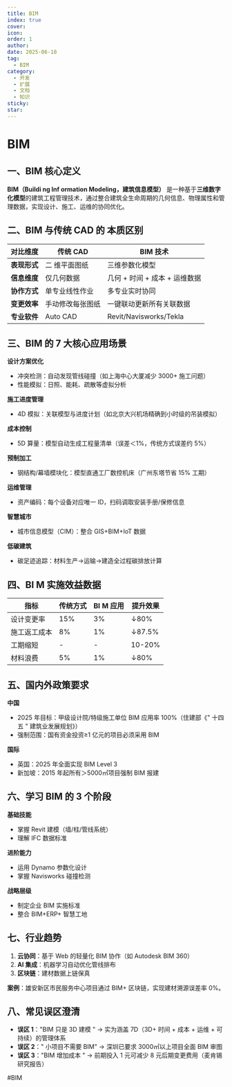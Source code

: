 ```yaml
---
title: BIM
index: true
cover: 
icon: 
order: 1
author: 
date: 2025-06-10
tag:
  - BIM
category:
  - 开发
  - 扩展
  - 文档
  - 知识
sticky: 
star: 
---
```


# BIM

## 一、BIM 核心定义

**BIM（Buildi ng Inf ormation Modeling，建筑信息模型）** 是一种基于**三维数字化模型**的建筑工程管理技术，通过整合建筑全生命周期的几何信息、物理属性和管理数据，实现设计、施工、运维的协同优化。

## 二、BIM 与传统 CAD 的 本质区别

| **对比维度** | 传统 CAD   | BIM 技术                 |
| -------- | -------- | ---------------------- |
| **表现形式** | 二 维平面图纸  | 三维参数化模型                |
| **信息维度** | 仅几何数据    | 几何 + 时间 + 成本 + 运维数据    |
| **协作方式** | 单专业线性作业  | 多专业实时协同                |
| **变更效率** | 手动修改每张图纸 | 一键联动更新所有关联数据           |
| **专业软件** | Auto CAD | Revit/Navisworks/Tekla |

## 三、BIM 的 7 大核心应用场景

**设计方案优化**
- 冲突检测：自动发现管线碰撞（如上海中心大厦减少 3000+ 施工问题）
- 性能模拟：日照、能耗、疏散等虚拟分析  

**施工进度管理**
- 4D 模拟：关联模型与进度计划（如北京大兴机场精确到小时级的吊装模拟）

**成本控制**
- 5D 算量：模型自动生成工程量清单（误差＜1%，传统方式误差约 5%）  

**预制加工**
- 钢结构/幕墙模块化：模型直通工厂数控机床（广州东塔节省 15% 工期）  

**运维管理**
- 资产编码：每个设备对应唯一 ID，扫码调取安装手册/保修信息  

**智慧城市**
- 城市信息模型（CIM）：整合 GIS+BIM+IoT 数据  

**低碳建筑**
- 碳足迹追踪：材料生产→运输→建造全过程碳排放计算

## 四、BI M 实施效益数据

| 指标     | 传统方式 | BI M 应用 | 提升效果   |
| ------ | ---- | ------- | ------ |
| 设计变更率  | 15%  | 3%      | ↓80%   |
| 施工返工成本 | 8%   | 1%      | ↓87.5% |
| 工期缩短   | -    | -       | 10-20% |
| 材料浪费   | 5%   | 1%      | ↓80%   |

## 五、国内外政策要求

**中国**
- 2025 年目标：甲级设计院/特级施工单位 BIM 应用率 100%（住建部《" 十四五 " 建筑业发展规划》）
- 强制范围：国有资金投资≥1 亿元的项目必须采用 BIM

**国际**
- 英国：2025 年全面实现 BIM Level 3
- 新加坡：2015 年起所有＞5000㎡项目强制 BIM 报建

## 六、学习 BIM 的 3 个阶段

**基础技能**
- 掌握 Revit 建模（墙/柱/管线系统）
- 理解 IFC 数据标准

**进阶能力**
- 运用 Dynamo 参数化设计
- 掌握 Navisworks 碰撞检测

**战略层级**
- 制定企业 BIM 实施标准
- 整合 BIM+ERP+ 智慧工地

## 七、行业趋势

1. **云协同**：基于 Web 的轻量化 BIM 协作（如 Autodesk BIM 360）
2. **AI 集成**：机器学习自动优化管线排布
3. **区块链**：建材数据上链保真

**案例**：雄安新区市民服务中心项目通过 BIM+ 区块链，实现建材溯源误差率 0%。

## 八、常见误区澄清

- **误区 1**："BIM 只是 3D 建模 " → 实为涵盖 7D（3D+ 时间 + 成本 + 运维 + 可持续）的管理体系
- **误区 2**：" 小项目不需要 BIM" → 深圳已要求 3000㎡以上项目全面 BIM 审图
- **误区 3**："BIM 增加成本 " → 前期投入 1 元可减少 8 元后期变更费用（麦肯锡研究报告）

#BIM
